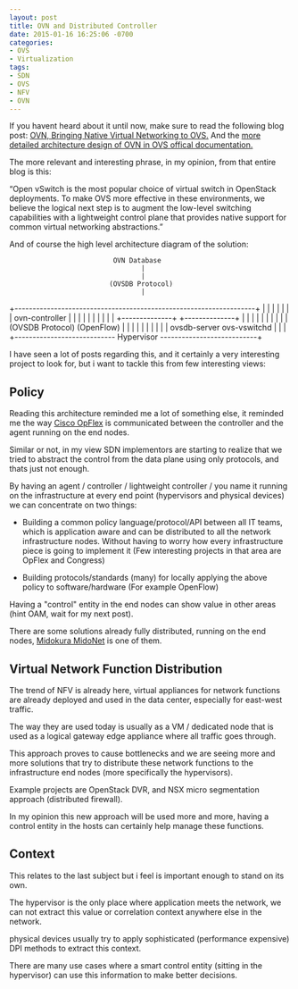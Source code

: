 ```yaml
---
layout: post
title: OVN and Distributed Controller
date: 2015-01-16 16:25:06 -0700
categories:
- OVS
- Virtualization
tags:
- SDN
- OVS
- NFV
- OVN
---
```

 

If you havent heard about it until now, make sure to read the following blog post:
[OVN, Bringing Native Virtual Networking to OVS.](http://networkheresy.com/2015/01/13/ovn-bringing-native-virtual-networking-to-ovs/)
And the [more detailed architecture design of OVN in OVS offical documentation.](http://openvswitch.org/pipermail/dev/2015-January/050380.html)

The more relevant and interesting phrase, in my opinion, from that entire blog is this:

“Open vSwitch is the most popular choice of virtual switch in OpenStack deployments. To make OVS more effective in these environments, we believe the logical next step is to augment the low-level switching capabilities with a lightweight control plane that provides native support for common virtual networking abstractions.”

And of course the high level architecture diagram of the solution:

                              OVN Database
                                     |
                                     |
                             (OVSDB Protocol)
                                     |
   +-------------------------------------------------------------------+
   |                                 |                                 |
   |                                 |                                 |
   |                           ovn-controller                          |
   |                              |     |                              |
   |                              |     |                              |
   |               +--------------+     +--------------+               |
   |               |                                   |               |
   |               |                                   |               |
   |       (OVSDB Protocol)                        (OpenFlow)          |
   |               |                                   |               |
   |               |                                   |               |
   |         ovsdb-server                         ovs-vswitchd         |
   |                                                                   |
   +---------------------------- Hypervisor ---------------------------+


I have seen a lot of posts regarding this, and it certainly a very interesting project to look for, but i want to tackle this from few interesting views:

## Policy

Reading this architecture reminded me a lot of something else, it reminded me the way [Cisco OpFlex](http://www.cisco.com/c/en/us/solutions/collateral/data-center-virtualization/application-centric-infrastructure/white-paper-c11-731302.html) is communicated between the controller and the agent running on the end nodes.

Similar or not, in my view SDN implementors are starting to realize that we tried to abstract the control from the data plane using only protocols, and thats just not enough.

By having an agent / controller / lightweight controller / you name it running on the infrastructure at every end point (hypervisors and physical devices) we can concentrate on two things:

* Building a  common policy language/protocol/API between all IT teams, which is application aware and can be distributed to all the network infrastructure nodes. 
Without having to worry how every infrastructure piece is going to implement it
(Few interesting projects in that area are OpFlex and Congress)

* Building protocols/standards (many) for locally applying the above policy to software/hardware
(For example OpenFlow)

Having a "control" entity in the end nodes can show value in other areas (hint OAM, wait for my next post).

There are some solutions already fully distributed, running on the end nodes, [Midokura MidoNet](http://bradhedlund.com/2012/10/06/mind-blowing-l2-l4-network-virtualization-by-midokura-midonet/) is one of them.

## Virtual Network Function Distribution

The trend of NFV is already here, virtual appliances for network functions are already
deployed and used in the data center, especially for east-west traffic.

The way they are used today is usually as a VM / dedicated node that is used as a logical gateway edge appliance where all traffic goes through.

This approach proves to cause bottlenecks and we are seeing more and more solutions that try to distribute these network functions to the infrastructure end nodes (more specifically the hypervisors).

Example projects are OpenStack DVR, and NSX micro segmentation approach (distributed firewall).

In my opinion this new approach will be used more and more, having a control entity in the hosts can certainly help manage these functions.


## Context
This relates to the last subject but i feel is important enough to stand on its own.

The hypervisor is the only place where application meets the network, we can not extract this value or correlation context anywhere else in the network.

physical devices usually try to apply sophisticated (performance expensive) DPI methods to extract this context.

There are many use cases where a smart control entity (sitting in the hypervisor) can use this information to make better decisions.


